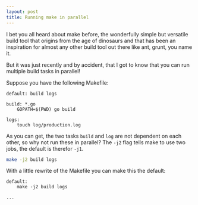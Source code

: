 ```yaml
---
layout: post
title: Running make in parallel
---
```

I bet you all heard about make before, the wonderfully simple but versatile build tool that origins from the age of dinosaurs and that has been an inspiration for almost any other build tool out there like ant, grunt, you name it.

But it was just recently and by accident, that I got to know that you can run multiple build tasks in parallel!

Suppose you have the following Makefile:

```make
default: build logs

build: *.go
	GOPATH=$(PWD) go build

logs:
	touch log/production.log
```

As you can get, the two tasks `build` and `log` are not dependent on each other, so why not run these in parallel? The `-j2` flag tells make to use two jobs, the default is therefor `-j1`.

```bash
make -j2 build logs
```

With a little rewrite of the Makefile you can make this the default:

```make
default:
	make -j2 build logs

...
```

